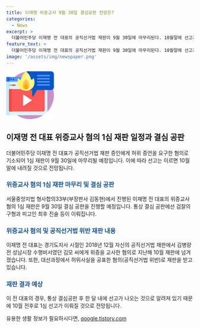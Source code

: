 ```yaml
---
title: 이재명 위증교사 9월 30일 결심공판 전망은?
categories:
  - News
excerpt: >
  더불어민주당 이재명 전 대표의 공직선거법 재판이 9월 30일에 마무리된다. 10월말에 선고가 내려질 것으로 전망되며, 또한 위증교사 혐의 재판에 대한 결심 공판이 이루어질 예정이다. 2018년 경기도지사 시절 김병량 전 성남시장 수행비서에 대해 위증을 교사한 혐의로 기소된 것과 대선 과정에서의 허위사실 공표 혐의에 대한 재판도 진행 중이다. 10월 전후로 두 사건에 대한 1심 선고가 예상된다.
feature_text: >
  더불어민주당 이재명 전 대표의 공직선거법 재판이 9월 30일에 마무리된다. 10월말에 선고가 내려질 것으로 전망되며, 또한 위증교사 혐의 재판에 대한 결심 공판이 이루어질 예정이다. 2018년 경기도지사 시절 김병량 전 성남시장 수행비서에 대해 위증을 교사한 혐의로 기소된 것과 대선 과정에서의 허위사실 공표 혐의에 대한 재판도 진행 중이다. 10월 전후로 두 사건에 대한 1심 선고가 예상된다.
image: '/assets/img/newspaper.png'
---
```


<p><img src="/assets/img/news.png" alt="rentncar 속보" /></p>

<h2 data-ke-size="size26">이재명 전 대표 위증교사 혐의 1심 재판 일정과 결심 공판</h2>

<p data-ke-size="size16">더불어민주당 이재명 전 대표가 공직선거법 재판 증인에게 허위 증언을 요구한 혐의로 기소되어 1심 재판이 9월 30일에 마무리될 예정입니다. 이에 따라 선고는 이르면 10월 말에 내려질 것으로 전망됩니다.</p>

<h3><b><span style="color: #1a5490;">위증교사 혐의 1심 재판 마무리 및 결심 공판</span></b></h3>

<p data-ke-size="size16">서울중앙지법 형사합의33부(부장판사 김동현)에서 진행된 이재명 전 대표의 위증교사 혐의 1심 재판은 9월 30일 결심 공판을 진행할 예정입니다. 통상 결심 공판에선 검찰의 구형과 피고인 최후 진술 등이 이뤄집니다.</p>

<h3><b><span style="color: #1a5490;">위증교사 혐의 및 공직선거법 위반 재판 내용</span></b></h3>

<p data-ke-size="size16">이재명 전 대표는 경기도지사 시절인 2018년 12월 자신의 공직선거법 재판에서 김병량 전 성남시장 수행비서였던 김모 씨에게 위증을 교사한 혐의로 지난해 10월 재판에 넘겨졌습니다. 또한, 대선과정에서 허위사실을 공표한 혐의(공직선거법 위반)로 재판을 받고 있습니다.</p>

<h3><b><span style="color: #1a5490;">재판 결과 예상</span></b></h3>

<p data-ke-size="size16">이 전 대표의 경우, 통상 결심공판 후 한 달 내에 선고가 나오는 것으로 알려져 있기 때문에 10월 전후로 1심 선고가 이뤄질 것으로 전망됩니다. </p>
유용한 생활 정보가 필요하시다면, <a href="https://qoogle.tistory.com" rel="dofollow">qoogle.tistory.com</a>


